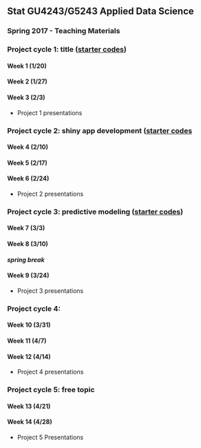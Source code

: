 ## Stat GU4243/G5243 Applied Data Science
### Spring 2017 - Teaching Materials

### Project cycle 1: title ([starter codes](link))
#### Week 1 (1/20)
#### Week 2 (1/27)
#### Week 3 (2/3)
+ Project 1 presentations

### Project cycle 2: shiny app development ([starter codes](link)
#### Week 4 (2/10)
#### Week 5 (2/17)
#### Week 6 (2/24)
+ Project 2 presentations

### Project cycle 3: predictive modeling ([starter codes](link))

#### Week 7 (3/3)
#### Week 8 (3/10)
#### *spring break*
#### Week 9 (3/24) 
+ Project 3 presentations

### Project cycle 4: 
#### Week 10 (3/31)
#### Week 11 (4/7)
#### Week 12 (4/14)
+ Project 4 presentations

### Project cycle 5: free topic

#### Week 13 (4/21)
#### Week 14 (4/28) 
+ Project 5 Presentations

